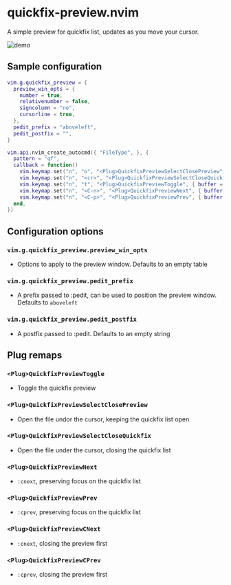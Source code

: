 # quickfix-preview.nvim

A simple preview for quickfix list, updates as you move your cursor.

![demo](https://elanmed.dev/nvim-plugins/quickfix-preview.gif)

## Sample configuration

```lua 
vim.g.quickfix_preview = {
  preview_win_opts = {
    number = true,
    relativenumber = false,
    signcolumn = "no",
    cursorline = true,
  },
  pedit_prefix = "aboveleft",
  pedit_postfix = "",
}

vim.api.nvim_create_autocmd({ "FileType", }, {
  pattern = "qf",
  callback = function()
    vim.keymap.set("n", "o", "<Plug>QuickfixPreviewSelectClosePreview", { buffer = true, })
    vim.keymap.set("n", "<cr>", "<Plug>QuickfixPreviewSelectCloseQuickfix", { buffer = true, })
    vim.keymap.set("n", "t", "<Plug>QuickfixPreviewToggle", { buffer = true, })
    vim.keymap.set("n", "<C-n>", "<Plug>QuickfixPreviewNext", { buffer = true, })
    vim.keymap.set("n", "<C-p>", "<Plug>QuickfixPreviewPrev", { buffer = true, })
  end,
})
```

## Configuration options

### `vim.g.quickfix_preview.preview_win_opts`
- Options to apply to the preview window. Defaults to an empty table

### `vim.g.quickfix_preview.pedit_prefix`
- A prefix passed to :pedit, can be used to position the preview window. Defaults to `aboveleft`

### `vim.g.quickfix_preview.pedit_postfix`
- A postfix passed to :pedit. Defaults to an empty string

## Plug remaps

### `<Plug>QuickfixPreviewToggle`
- Toggle the quickfix preview

### `<Plug>QuickfixPreviewSelectClosePreview`
- Open the file undor the cursor, keeping the quickfix list open

### `<Plug>QuickfixPreviewSelectCloseQuickfix`
- Open the file under the cursor, closing the quickfix list

### `<Plug>QuickfixPreviewNext`
- `:cnext`, preserving focus on the quickfix list

### `<Plug>QuickfixPreviewPrev`
- `:cprev`, preserving focus on the quickfix list

### `<Plug>QuickfixPreviewCNext`
- `:cnext`, closing the preview first

### `<Plug>QuickfixPreviewCPrev`
- `:cprev`, closing the preview first


